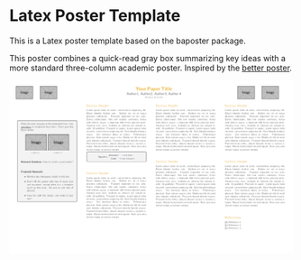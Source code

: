 # Latex Poster Template

This is a Latex poster template based on the baposter package.

This poster combines a quick-read gray box summarizing key ideas with a more standard three-column academic poster. Inspired by the [better poster](https://osf.io/ef53g/).

![](template.png)